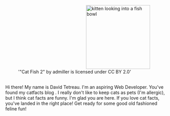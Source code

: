 <figure class="image">
  <img src="https://live.staticflickr.com/3313/3481540500_c846c62863_b.jpg" width="200" alt="kitten looking into a fish bowl" style="margin-left: 50%"/>
  <figcaption>'"Cat Fish 2" by admiller is licensed under CC BY 2.0'</figcaption>
</figure>
<br>
Hi there! My name is David Tetreau. I'm an aspiring Web Developer. You've found my catfacts blog . I really don't like to keep cats as pets (I'm allergic), but I think cat facts are funny. I'm glad you are here. If you love cat facts, you've landed in the right place! Get ready for some good old fashioned feline fun!

